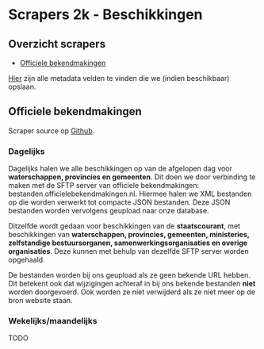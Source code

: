 # Scrapers 2k - Beschikkingen

## Overzicht scrapers
- [Officiele bekendmakingen](https://zoek.officielebekendmakingen.nl/)

[Hier](../SPEC%20MetadataSchema/README.md) zijn alle metadata velden te vinden die we (indien beschikbaar) opslaan.

## Officiele bekendmakingen

Scraper source op [Github](https://github.com/wooverheid/WooScrapers/tree/main/Beschikkingen).

### Dagelijks
Dagelijks halen we alle beschikkingen op van de afgelopen dag voor **waterschappen, provincies en gemeenten**. Dit doen we door verbinding te maken met de SFTP server van officiele bekendmakingen: bestanden.officielebekendmakingen.nl. Hiermee halen we XML bestanden op die worden verwerkt tot compacte JSON bestanden. Deze JSON bestanden worden vervolgens geupload naar onze database. 

Ditzelfde wordt gedaan voor beschikkingen van de **staatscourant**, met beschikkingen van **waterschappen, provincies, gemeenten, ministeries, zelfstandige bestuursorganen, samenwerkingsorganisaties en overige organisaties**. Deze kunnen met behulp van dezelfde SFTP server worden opgehaald.

De bestanden worden bij ons geupload als ze geen bekende URL hebben. Dit betekent ook dat wijzigingen achteraf in bij ons bekende bestanden **niet** worden doorgevoerd. Ook worden ze niet verwijderd als ze niet meer op de bron website staan.

### Wekelijks/maandelijks
TODO

